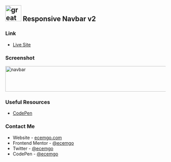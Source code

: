 ## <img src="https://user-images.githubusercontent.com/13468728/233831804-0f5c7ee5-d654-4c13-9c77-a5bd6dc4fe74.jpg" title="great tricks" alt="great tricks" width="50" height="50"/> Responsive Navbar v2

### Link

- [Live Site](https://ecemgo-navbar-v2.netlify.app/)

### Screenshot

<div align="left">
<img src="https://user-images.githubusercontent.com/13468728/233833391-e3e97987-c76c-416f-b667-b2a996f88919.png" title="navbar" alt="navbar" width="600" height="80"/>
</div>

### Useful Resources

- [CodePen](https://codepen.io/sacsam005/pen/xxpLgyy)

### Contact Me

- Website - [ecemgo.com](https://www.ecemgo.com/)
- Frontend Mentor - [@ecemgo](https://www.frontendmentor.io/profile/ecemgo)
- Twitter - [@ecemgo](https://twitter.com/ecemgo)
- CodePen - [@ecemgo](https://codepen.io/ecemgo)
